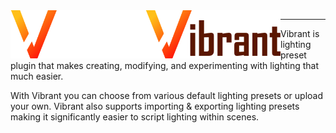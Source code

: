 <div><img align="left" src="./assets/logo-dark.png#gh-dark-mode-only" alt="Vibrant"><img align="left" src="./assets/logo-light.png#gh-light-mode-only" alt="Vibrant"></div>

___

Vibrant is lighting preset plugin that makes creating, modifying, and experimenting with lighting that much easier.

With Vibrant you can choose from various default lighting presets or upload your own. Vibrant also supports importing & exporting lighting presets making it significantly easier to script lighting within scenes.

